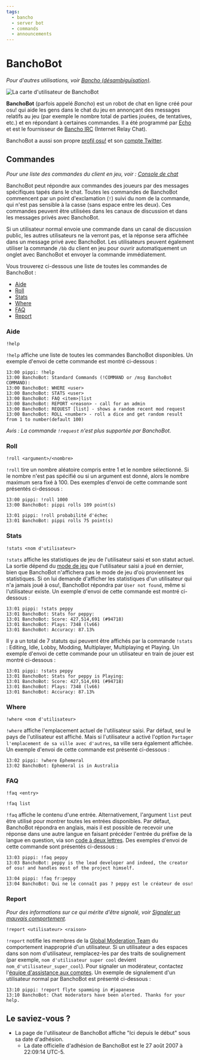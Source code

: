 ```yaml
---
tags:
  - bancho
  - server bot
  - commands
  - announcements
---
```


<!--TODO:
- add section that lists and explains all the game-related announcments -->

# BanchoBot

*Pour d'autres utilisations, voir [Bancho (désambiguïsation)](/wiki/Disambiguation/Bancho).*

![La carte d'utilisateur de BanchoBot](img/BanchoBot.jpg "La carte d'utilisateur de BanchoBot")

**BanchoBot** (parfois appelé *Bancho*) est un robot de chat en ligne créé pour osu! qui aide les gens dans le chat du jeu en annonçant des messages relatifs au jeu (par exemple le nombre total de parties jouées, de tentatives, etc.) et en répondant à certaines commandes. Il a été programmé par [Echo](https://osu.ppy.sh/users/431) et est le fournisseur de [Bancho IRC](/wiki/Internet_Relay_Chat) (Internet Relay Chat).

BanchoBot a aussi son propre [profil osu!](https://osu.ppy.sh/users/3) et son [compte Twitter](https://twitter.com/banchoboat).

## Commandes

*Pour une liste des commandes du client en jeu, voir : [Console de chat](/wiki/Chat_Console#la-liste-des-commandes)*

BanchoBot peut répondre aux commandes des joueurs par des messages spécifiques tapés dans le chat. Toutes les commandes de BanchoBot commencent par un point d'exclamation (`!`) suivi du nom de la commande, qui n'est pas sensible à la casse (sans espace entre les deux). Ces commandes peuvent être utilisées dans les canaux de discussion et dans les messages privés avec BanchoBot.

Si un utilisateur normal envoie une commande dans un canal de discussion public, les autres utilisateurs ne la verront pas, et la réponse sera affichée dans un message privé avec BanchoBot. Les utilisateurs peuvent également utiliser la commande `/bb` du client en jeu pour ouvrir automatiquement un onglet avec BanchoBot et envoyer la commande immédiatement.

Vous trouverez ci-dessous une liste de toutes les commandes de BanchoBot :

  - [Aide](#aide)
  - [Roll](#roll)
  - [Stats](#stats)
  - [Where](#where)
  - [FAQ](#faq)
  - [Report](#report)

### Aide

```
!help
```

`!help` affiche une liste de toutes les commandes BanchoBot disponibles. Un exemple d'envoi de cette commande est montré ci-dessous :

```
13:00 pippi: !help
13:00 BanchoBot: Standard Commands (!COMMAND or /msg BanchoBot COMMAND):
13:00 BanchoBot: WHERE <user>
13:00 BanchoBot: STATS <user>
13:00 BanchoBot: FAQ <item>|list
13:00 BanchoBot: REPORT <reason> - call for an admin
13:00 BanchoBot: REQUEST [list] - shows a random recent mod request
13:00 BanchoBot: ROLL <number> - roll a dice and get random result from 1 to number(default 100)
```

<!--note for editors: the code block above reflects the exact response from banchobot -->

*Avis : La commande `!request` n'est plus supportée par BanchoBot.*

### Roll

```
!roll <argument>/<nombre>
```

`!roll` tire un nombre aléatoire compris entre 1 et le nombre sélectionné. Si le nombre n'est pas spécifié ou si un argument est donné, alors le nombre maximum sera fixé à 100. Des exemples d'envoi de cette commande sont présentés ci-dessous :

```
13:00 pippi: !roll 1000
13:00 BanchoBot: pippi rolls 109 point(s)
```

```
13:01 pippi: !roll probabilité d'échec
13:01 BanchoBot: pippi rolls 75 point(s)
```

### Stats

```
!stats <nom d'utilisateur>
```

`!stats` affiche les statistiques de jeu de l'utilisateur saisi et son statut actuel. La sortie dépend du [mode de jeu](/wiki/Game_Modes) que l'utilisateur saisi a joué en dernier, bien que BanchoBot n'affichera pas le mode de jeu d'où proviennent les statistiques. Si on lui demande d'afficher les statistiques d'un utilisateur qui n'a jamais joué à osu!, BanchoBot répondra par `User not found`, même si l'utilisateur existe. Un exemple d'envoi de cette commande est montré ci-dessous :

```
13:01 pippi: !stats peppy
13:01 BanchoBot: Stats for peppy:
13:01 BanchoBot: Score: 427,514,691 (#94718)
13:01 BanchoBot: Plays: 7348 (lv66)
13:01 BanchoBot: Accuracy: 87.13%
```

Il y a un total de 7 statuts qui peuvent être affichés par la commande `!stats` : Editing, Idle, Lobby, Modding, Multiplayer, Multiplaying et Playing. Un exemple d'envoi de cette commande pour un utilisateur en train de jouer est montré ci-dessous :

```
13:01 pippi: !stats peppy
13:01 BanchoBot: Stats for peppy is Playing:
13:01 BanchoBot: Score: 427,514,691 (#94718)
13:01 BanchoBot: Plays: 7348 (lv66)
13:01 BanchoBot: Accuracy: 87.13%
```

### Where

```
!where <nom d'utilisateur>
```

`!where` affiche l'emplacement actuel de l'utilisateur saisi. Par défaut, seul le pays de l'utilisateur est affiché. Mais si l'utilisateur a activé l'option `Partager l'emplacement de sa ville avec d'autres`, sa ville sera également affichée. Un exemple d'envoi de cette commande est présenté ci-dessous :

```
13:02 pippi: !where Ephemeral
13:02 BanchoBot: Ephemeral is in Australia
```

### FAQ

```
!faq <entry>
```

```
!faq list
```

`!faq` affiche le contenu d'une entrée. Alternativement, l'argument `list` peut être utilisé pour montrer toutes les entrées disponibles. Par défaut, BanchoBot répondra en anglais, mais il est possible de recevoir une réponse dans une autre langue en faisant précéder l'entrée du préfixe de la langue en question, via son [code à deux lettres](/wiki/Article_styling_criteria/Formatting#locales). Des exemples d'envoi de cette commande sont présentés ci-dessous :

```
13:03 pippi: !faq peppy
13:03 BanchoBot: peppy is the lead developer and indeed, the creator of osu! and handles most of the project himself.
```

```
13:04 pippi: !faq fr:peppy
13:04 BanchoBot: Qui ne le connaît pas ? peppy est le créateur de osu!
```

### Report

*Pour des informations sur ce qui mérite d'être signalé, voir [Signaler un mauvais comportement](/wiki/Reporting_Bad_Behaviour).*

```
!report <utilisateur> <raison>
```

`!report` notifie les membres de la [Global Moderation Team](/wiki/Global_Moderation_Team) du comportement inapproprié d'un utilisateur. Si un utilisateur a des espaces dans son nom d'utilisateur, remplacez-les par des traits de soulignement (par exemple, `nom d'utilisateur super cool` devient `nom_d'utilisateur_super_cool`). Pour signaler un modérateur, contactez l'[équipe d'assistance aux comptes](/wiki/People/The_Team/Account_support_team#support@ppy.sh). Un exemple de signalement d'un utilisateur normal par BanchoBot est présenté ci-dessous :

```
13:10 pippi: !report flyte spamming in #japanese
13:10 BanchoBot: Chat moderators have been alerted. Thanks for your help.
```

## Le saviez-vous ?

- La page de l'utilisateur de BanchoBot affiche "Ici depuis le début" sous sa date d'adhésion.
  - La date officielle d'adhésion de BanchoBot est le 27 août 2007 à 22:09:14 UTC-5.
